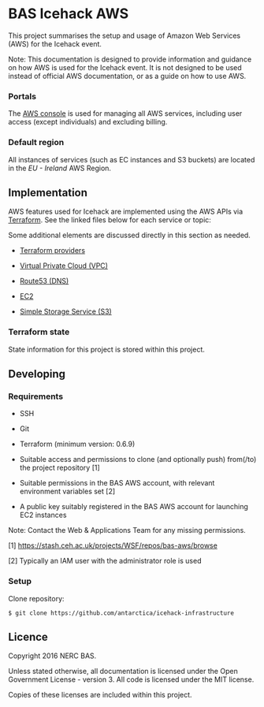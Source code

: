 # BAS Icehack AWS

This project summarises the setup and usage of Amazon Web Services (AWS) for the Icehack event.

Note: This documentation is designed to provide information and guidance on how AWS is used for the Icehack event. 
It is not designed to be used instead of official AWS documentation, or as a guide on how to use AWS. 

### Portals

The [AWS console](https://british-antarctic-survey.signin.aws.amazon.com/console) is used for managing all AWS 
services, including user access (except individuals) and excluding billing.

### Default region

All instances of services (such as EC instances and S3 buckets) are located in the *EU - Ireland* AWS Region.

## Implementation

AWS features used for Icehack are implemented using the AWS APIs via [Terraform](https://terraform.io).
See the linked files below for each service or topic:

Some additional elements are discussed directly in this section as needed.

* [Terraform providers](00-providers.tf)

* [Virtual Private Cloud (VPC)](10-vpc.tf)

* [Route53 (DNS)](20-route53.tf)

* [EC2](30-ec2.md)

* [Simple Storage Service (S3)](40-s3.md)

### Terraform state

State information for this project is stored within this project.

## Developing

### Requirements

* SSH
* Git
* Terraform (minimum version: 0.6.9)

* Suitable access and permissions to clone (and optionally push) from(/to) the project repository [1]
* Suitable permissions in the BAS AWS account, with relevant environment variables set [2]
* A public key suitably registered in the BAS AWS account for launching EC2 instances

Note: Contact the Web & Applications Team for any missing permissions.

[1] https://stash.ceh.ac.uk/projects/WSF/repos/bas-aws/browse

[2] Typically an IAM user with the administrator role is used
 
### Setup

Clone repository:

```
$ git clone https://github.com/antarctica/icehack-infrastructure
```

## Licence

Copyright 2016 NERC BAS.

Unless stated otherwise, all documentation is licensed under the Open Government License - version 3.
All code is licensed under the MIT license.

Copies of these licenses are included within this project.
